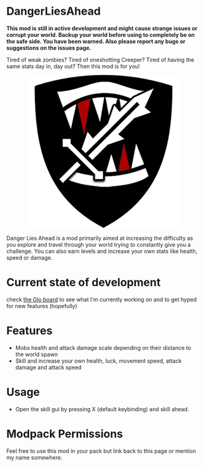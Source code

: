 # DangerLiesAhead

**This mod is still in active development and might cause strange issues or corrupt your world. Backup your world before using to completely be on the safe side. You have been warned.
Also please report any bugs or suggestions on the issues page.**

Tired of weak zombies? Tired of oneshotting Creeper? Tired of having the same stats day in, day out? Then this mod is for you!

<div style="text-align:center">
  <img src="logo.png"/>
</div>

Danger Lies Ahead is a mod primarily aimed at increasing the difficulty as you explore and travel through your world trying to constantly give you a challenge. You can also earn levels and increase your own stats like health, speed or damage.

 
# Current state of development
check [the Glo board](https://app.gitkraken.com/glo/board/XXFy09aSlAAPAZQO) to see what I'm currently working on and to get hyped for new features (hopefully)

# Features
- Mobs health and attack damage scale depending on their distance to the world spawn
- Skill and increase your own health, luck, movement speed, attack damage and attack speed

# Usage

- Open the skill gui by pressing X (default keybinding) and skill ahead.

# Modpack Permissions
Feel free to use this mod in your pack but link back to this page or mention my name somewhere.
